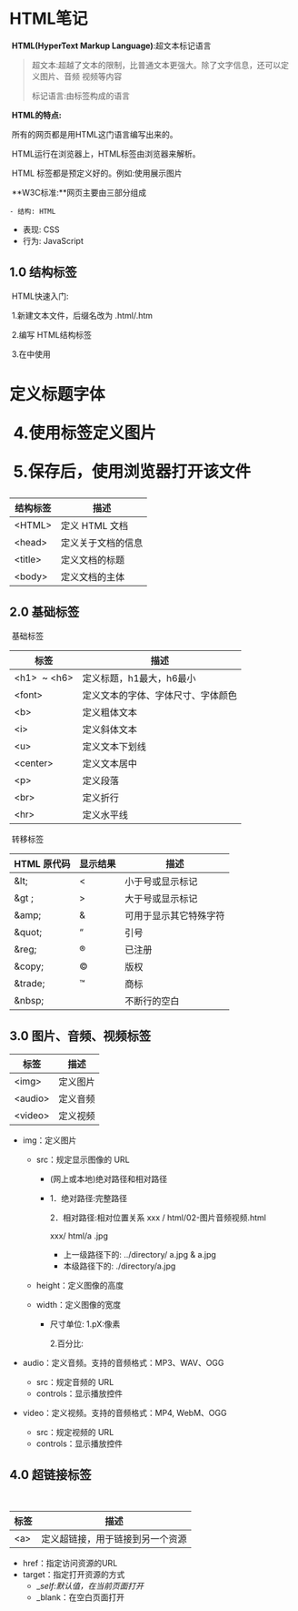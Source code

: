 # HTML笔记

​	**HTML(HyperText Markup Language)**:超文本标记语言

> 超文本:超越了文本的限制，比普通文本更强大。除了文字信息，还可以定义图片、音频
> 视频等内容
>
> 标记语言:由标签构成的语言

​	**HTML的特点:**	

​	所有的网页都是用HTML这门语言编写出来的。

​	HTML运行在浏览器上，HTML标签由浏览器来解析。

​	HTML 标签都是预定义好的。例如:使用<img>展示图片

​	**W3C标准:**网页主要由三部分组成

	- 结构: HTML
 - 表现: CSS
 - 行为: JavaScript



## 1.0	结构标签

​	HTML快速入门:

​	1.新建文本文件，后缀名改为 .html/.htm

​	2.编写 HTML结构标签

​	3.在<body>中使用<h1>定义标题字体

​	4.使用<img>标签定义图片

​	5.保存后，使用浏览器打开该文件

| 结构标签   | 描述               |
| ---------- | ------------------ |
| &lt;HTML>  | 定义 HTML 文档     |
| &lt;head>  | 定义关于文档的信息 |
| &lt;title> | 定义文档的标题     |
| &lt;body>  | 定义文档的主体     |



## 2.0	基础标签

​	基础标签

| 标签                      | 描述                               |
| ------------------------- | ---------------------------------- |
| &lt;h1&gt;  ~  &lt;h6&gt; | 定义标题，h1最大，h6最小           |
| &lt;font&gt;              | 定义文本的字体、字体尺寸、字体颜色 |
| &lt;b&gt;                 | 定义粗体文本                       |
| &lt;i&gt;                 | 定义斜体文本                       |
| &lt;u&gt;                 | 定义文本下划线                     |
| &lt;center&gt;            | 定义文本居中                       |
| &lt;p&gt;                 | 定义段落                           |
| &lt;br&gt;                | 定义折行                           |
| &lt;hr&gt;                | 定义水平线                         |

​	转移标签

| HTML 原代码 | 显示结果 | 描述                   |
| ----------- | -------- | ---------------------- |
| \&lt;       | <        | 小于号或显示标记       |
| \&gt ;      | >        | 大于号或显示标记       |
| \&amp;      | &        | 可用于显示其它特殊字符 |
| \&quot;     | “        | 引号                   |
| \&reg;      | ®        | 已注册                 |
| \&copy;     | ©        | 版权                   |
| \&trade;    | ™        | 商标                   |
| \&nbsp;     |          | 不断行的空白           |



## 3.0	图片、音频、视频标签

| 标签          | 描述     |
| ------------- | -------- |
| &lt;img&gt;   | 定义图片 |
| &lt;audio&gt; | 定义音频 |
| &lt;video&gt; | 定义视频 |

- img：定义图片

    - src：规定显示图像的 URL

        - (网上或本地)绝对路径和相对路径

        - 1．绝对路径:完整路径

            2．相对路径:相对位置关系
            xxx / html/02-图片音频视频.html

            xxx/ html/a .jpg

            - 上一级路径下的:  ../directory/ a.jpg & a.jpg
            - 本级路径下的:  ./directory/a.jpg

    - height：定义图像的高度

    - width：定义图像的宽度

        - 尺寸单位:
            1.pX:像素

            2.百分比:

- audio：定义音频。支持的音频格式：MP3、WAV、OGG 

    - src：规定音频的 URL
    - controls：显示播放控件

- video：定义视频。支持的音频格式：MP4, WebM、OGG

    - src：规定视频的 URL
    - controls：显示播放控件



## 4.0	超链接标签

​	

| 标签      | 描述                             |
| --------- | -------------------------------- |
| &lt;a&gt; | 定义超链接，用于链接到另一个资源 |

* href：指定访问资源的URL
* target：指定打开资源的方式
    *  __self:默认值，在当前页面打开_
    * _blank：在空白页面打开


